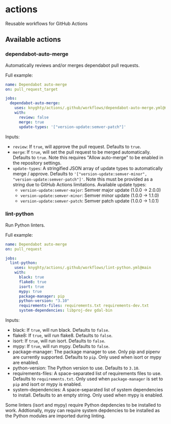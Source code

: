 # actions
Reusable workflows for GitHub Actions

## Available actions

### dependabot-auto-merge

Automatically reviews and/or merges dependabot pull requests.

Full example:

```yaml
name: Dependabot auto-merge
on: pull_request_target

jobs:
  dependabot-auto-merge:
    uses: knyghty/actions/.github/workflows/dependabot-auto-merge.yml@main
    with:
      review: false
      merge: true
      update-types: '["version-update:semver-patch"]'
```

Inputs:

- `review`: If `true`, will approve the pull request. Defaults to `true`.
- `merge`: If `true`, will set the pull request to be merged automatically.
  Defaults to `true`.
  Note this requires "Allow auto-merge" to be enabled in the repository settings.
- `update-types`: A stringified JSON array of update types to automatically merge / approve.
  Defaults to `'["version-update:semver-minor", "version-update:semver-patch"]'`.
  Note this must be provided as a string due to GitHub Actions limitations.
  Available update types:
  - `version-update:semver-major`: Semver major update (1.0.0 -> 2.0.0)
  - `version-update:semver-minor`: Semver minor update (1.0.0 -> 1.1.0)
  - `version-update:semver-patch`: Semver patch update (1.0.0 -> 1.0.1)


### lint-python

Run Python linters.

Full example:

```yaml
name: Dependabot auto-merge
on: pull_request

jobs:
  lint-python:
    uses: knyghty/actions/.github/workflows/lint-python.yml@main
    with:
      black: true
      flake8: true
      isort: true
      mypy: true
      package-manager: pip
      python-version: "3.10"
      requirements-files: requirements.txt requirements-dev.txt
      system-dependencies: libproj-dev gdal-bin
```

Inputs:

- black: If `true`, will run black. Defaults to `false`.
- flake8: If `true`, will run flake8. Defaults to `false`.
- isort: If `true`, will run isort. Defaults to `false`.
- mypy: If `true`, will run mypy. Defaults to `false`.
- package-manager: The package manager to use.
  Only pip and pipenv are currently supported.
  Defaults to `pip`.
  Only used when isort or mypy are enabled.
- python-version: The Python version to use. Defaults to `3.10`.
- requirements-files: A space-separated list of requirements files to use.
  Defaults to `requirements.txt`.
  Only used when `package-manager` is set to `pip` and isort or mypy is enabled.
- system-dependencies: A space-separated list of system dependencies to install.
  Defaults to an empty string.
  Only used when mypy is enabled.

Some linters (isort and mypy) require Python depdencies to be installed to work.
Addtionally, mypy can require system depdencies to be installed as the Python
modules are imported during linting.
